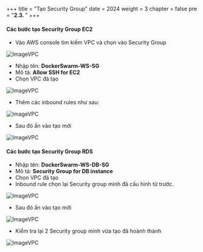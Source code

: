 +++
title = "Tạo Security Group"
date = 2024
weight = 3
chapter = false
pre = "<b>2.3. </b>"
+++



#### Các bước tạo Security Group EC2

- Vào AWS console tìm kiếm VPC và chọn vào Security Group

![ImageVPC](/images//2-Preparetion/3-SG/Preparation-SecurityGroup-img1.png?width=50pc)

- Nhập tên: **DockerSwarm-WS-SG**
- Mô tả: **Allow SSH for EC2**
- Chọn VPC đã tạo

![ImageVPC](/images//2-Preparetion/3-SG/Preparation-SecurityGroup-img2.png?width=50pc)

- Thêm các inbound rules như sau:

![ImageVPC](/images//2-Preparetion/3-SG/Preparation-SecurityGroup-img3.png?width=50pc)

- Sau đó ấn vào tạo mới

![ImageVPC](/images//2-Preparetion/3-SG/Preparation-SecurityGroup-img4.png?width=50pc)

#### Các bước tạo Security Group RDS

- Nhập tên: **DockerSwarm-WS-DB-SG**
- Mô tả: **Security Group for DB instance**
- Chọn VPC đã tạo
- Inbound rule chọn lại Security group mình đã cấu hình từ trước.

![ImageVPC](/images//2-Preparetion/3-SG/Preparation-SecurityGroup-img5.png?width=50pc)

- Sau đó ấn vào tạo mới

![ImageVPC](/images//2-Preparetion/3-SG/Preparation-SecurityGroup-img6.png?width=50pc)

- Kiểm tra lại 2 Security group mình vừa tạo đã hoành thành

![ImageVPC](/images//2-Preparetion/3-SG/Preparation-SecurityGroup-img7.png?width=50pc)
